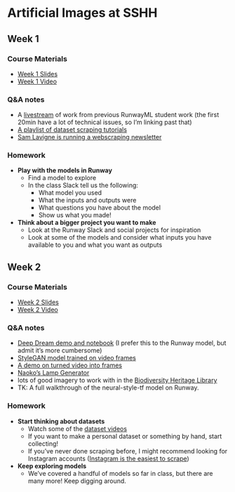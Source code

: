 # Artificial Images at SSHH

## Week 1

### Course Materials
- [Week 1 Slides](https://docs.google.com/presentation/d/14rJjVNixYLsG0x5Xi5VcDMpw_EVzqrepAwag5tQG_yI/edit?usp=sharing)
- [Week 1 Video](https://drive.google.com/file/d/1HqicwdKAOe2BhcG6wehFw15DBMmclara/view?usp=sharing)

### Q&A notes
- A [livestream](https://youtu.be/cHr9qGPHdiA?t=1214) of work from previous RunwayML student work (the first 20min have a lot of technical issues, so I’m linking past that)
- [A playlist of dataset scraping tutorials](https://www.youtube.com/playlist?list=PLWuCzxqIpJs9v81cWpRC7nm94eTMtohHq)
- [Sam Lavigne is running a webscraping newsletter](https://twitter.com/sam_lavigne/status/1261794434619973634)

### Homework
- **Play with the models in Runway**
  - Find a model to explore
  - In the class Slack tell us the following:
    - What model you used
    - What the inputs and outputs were
    - What questions you have about the model
    - Show us what you made!
- **Think about a bigger project you want to make**
  - Look at the Runway Slack and social projects for inspiration
  - Look at some of the models and consider what inputs you have available to you and what you want as outputs
  
## Week 2

### Course Materials
- [Week 2 Slides](https://drive.google.com/open?id=1E9VaCRp15Tc1L1PTugZWmLj1O7m0_Ox6xvt6AZ2HYuQ)
- [Week 2 Video](https://drive.google.com/open?id=1UV9MKNd5XCCF0j9p3o3Zf1IuNCfzMzyN)

### Q&A notes
- [Deep Dream demo and notebook](https://www.youtube.com/watch?v=MvOI_u0khTs&t=2s) (I prefer this to the Runway model, but admit it’s more cumbersome)
- [StyleGAN model trained on video frames](https://www.youtube.com/watch?v=6_i05fAAnlY)
- [A demo on turned video into frames](https://www.youtube.com/watch?v=ck11jOVYlIw)
- [Naoko’s Lamp Generator](https://youtu.be/cHr9qGPHdiA?t=1551)
- lots of good imagery to work with in the [Biodiversity Heritage Library](https://www.flickr.com/photos/biodivlibrary)
- TK: A full walkthrough of the neural-style-tf model on Runway.

### Homework
- **Start thinking about datasets**
  - Watch some of the [dataset videos](https://www.youtube.com/playlist?list=PLWuCzxqIpJs9v81cWpRC7nm94eTMtohHq)
  - If you want to make a personal dataset or something by hand, start collecting!
  - If you’ve never done scraping before, I might recommend looking for Instagram accounts ([Instagram is the easiest to scrape](https://www.youtube.com/watch?v=tBmQcdLLFyc&list=PLWuCzxqIpJs9v81cWpRC7nm94eTMtohHq&index=10))
- **Keep exploring models**
  - We’ve covered a handful of models so far in class, but there are many more! Keep digging around.
